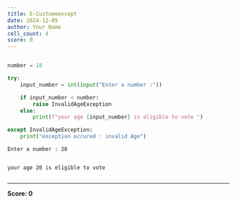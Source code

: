 ```yaml
---
title: E-Customeexcept
date: 2024-12-05
author: Your Name
cell_count: 4
score: 0
---
```


```python

```


```python
number = 18
```


```python
try:
    input_number = int(input("Enter a number :"))

    if input_number < number:
        raise InvalidAgeException
    else:
        print(f"your age {input_number} is eligible to vote ")

except InvalidAgeException:
    print("exception occured : invalid Age")
```

    Enter a number : 20


    your age 20 is eligible to vote 



```python

```


---
**Score: 0**
